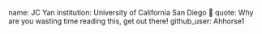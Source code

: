 name: JC Yan
institution: University of California San Diego 🚩
quote: Why are you wasting time reading this, get out there!
github_user: Ahhorse1
